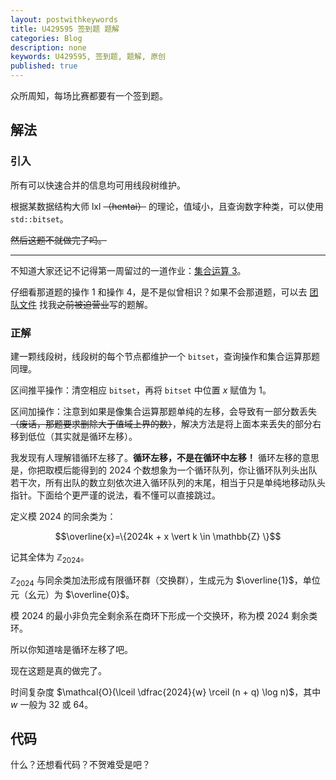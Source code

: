 ```yaml
---
layout: postwithkeywords
title: U429595 签到题 题解
categories: Blog
description: none
keywords: U429595, 签到题, 题解, 原创
published: true
---
```


众所周知，每场比赛都要有一个签到题。

## 解法

### 引入

所有可以快速合并的信息均可用线段树维护。

根据某数据结构大师 lxl ~~（hentai）~~ 的理论，值域小，且查询数字种类，可以使用 `std::bitset`。

~~然后这题不就做完了吗。~~

---

不知道大家还记不记得第一周留过的一道作业：[集合运算 3](https://www.luogu.com.cn/problem/B3695)。

仔细看那道题的操作 $1$ 和操作 $4$，是不是似曾相识？如果不会那道题，可以去 [团队文件](https://www.luogu.com.cn/team/76722#file) 找我~~之前被迫营业~~写的题解。

### 正解

建一颗线段树，线段树的每个节点都维护一个 `bitset`，查询操作和集合运算那题同理。

区间推平操作：清空相应 `bitset`，再将 `bitset` 中位置 $x$ 赋值为 $1$。

区间加操作：注意到如果是像集合运算那题单纯的左移，会导致有一部分数丢失 ~~（废话，那题要求删除大于值域上界的数）~~，解决方法是将上面本来丢失的部分右移到低位（其实就是循环左移）。

我发现有人理解错循环左移了。**循环左移，不是在循环中左移！** 循环左移的意思是，你把取模后能得到的 $2024$ 个数想象为一个循环队列，你让循环队列头出队若干次，所有出队的数立刻依次进入循环队列的末尾，相当于只是单纯地移动队头指针。下面给个更严谨的说法，看不懂可以直接跳过。

定义模 $2024$ 的同余类为：

$$\overline{x}=\{2024k + x \vert k \in \mathbb{Z} \}$$

记其全体为 $\mathbb{Z}_{2024}$。

$\mathbb{Z}_{2024}$ 与同余类加法形成有限循环群（交换群），生成元为 $\overline{1}$，单位元（幺元）为 $\overline{0}$。

模 $2024$ 的最小非负完全剩余系在商环下形成一个交换环，称为模 $2024$ 剩余类环。

所以你知道啥是循环左移了吧。

现在这题是真的做完了。

时间复杂度 $\mathcal{O}(\lceil \dfrac{2024}{w} \rceil (n + q) \log n)$，其中 $w$ 一般为 $32$ 或 $64$。

## 代码

什么？还想看代码？不贺难受是吧？
